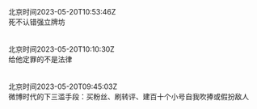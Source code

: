 北京时间2023-05-20T10:53:46Z<br>死不认错强立牌坊<br><br><br>北京时间2023-05-20T10:10:30Z<br>给他定罪的不是法律<br><br><br>北京时间2023-05-20T09:45:03Z<br>微博时代的下三滥手段：买粉丝、刷转评、建百十个小号自我吹捧或假扮敌人<br><br><br>